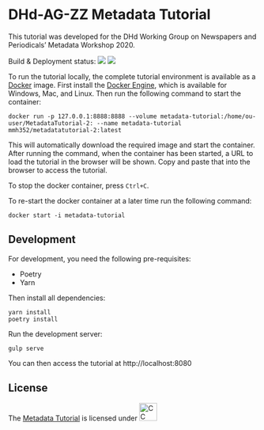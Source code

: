 # DHd-AG-ZZ Metadata Tutorial

This tutorial was developed for the DHd Working Group on Newspapers and Periodicals’ Metadata Workshop 2020.

Build & Deployment status: ![](https://github.com/mmh352/metadata-tutorial/workflows/Build/badge.svg) ![](https://github.com/mmh352/metadata-tutorial/workflows/Deployment/badge.svg)

To run the tutorial locally, the complete tutorial environment is available as a [Docker](https://www.docker.com) image. First install the [Docker Engine](https://www.docker.com/get-started), which is available for Windows, Mac, and Linux. Then run the following command to start the container:

```
docker run -p 127.0.0.1:8888:8888 --volume metadata-tutorial:/home/ou-user/MetadataTutorial-2: --name metadata-tutorial mmh352/metadatatutorial-2:latest
```

This will automatically download the required image and start the container. After running the command, when the container has been started, a URL to load the tutorial in the browser will be shown. Copy and paste that into the browser to access the tutorial.

To stop the docker container, press ``Ctrl+C``.

To re-start the docker container at a later time run the following command:

```
docker start -i metadata-tutorial
```

## Development

For development, you need the following pre-requisites:

* Poetry
* Yarn

Then install all dependencies:

```
yarn install
poetry install
```

Run the development server:

```
gulp serve
```

You can then access the tutorial at http://localhost:8080

## License

The [Metadata Tutorial](https://github.com/mmh352/metadata-tutorial) is licensed under [<img src="https://mirrors.creativecommons.org/presskit/buttons/88x31/png/by-sa.png" alt="CC BY-SA 4.0" height="36"/>](https://creativecommons.org/licenses/by-sa/4.0/)
